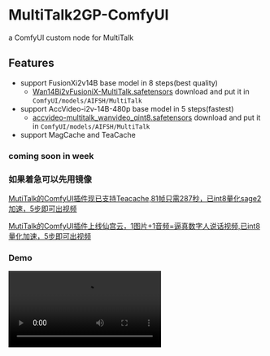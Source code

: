  # MultiTalk2GP-ComfyUI
a ComfyUI custom node for MultiTalk
## Features
- support FusionXi2v14B base model in 8 steps(best quality)
  - [Wan14Bi2vFusioniX-MultiTalk.safetensors](https://pan.quark.cn/s/325b7afe07cd) download and put it in `ComfyUI/models/AIFSH/MultiTalk`
- support AccVideo-i2v-14B-480p base model in 5 steps(fastest)
  - [accvideo-multitalk_wanvideo_qint8.safetensors](https://pan.quark.cn/s/1b17fe9a27f1) download and put it in `ComfyUI/models/AIFSH/MultiTalk`
- support MagCache and TeaCache

  
### coming soon in week

### 如果着急可以先用镜像
[MutiTalk的ComfyUI插件现已支持Teacache,81帧只需287秒，已int8量化sage2加速，5步即可出视频](https://mp.weixin.qq.com/s/cZBDpKNmJbke508QhGQ85g)

[MutiTalk的ComfyUI插件上线仙宫云，1图片+1音频=逼真数字人说话视频,已int8量化加速，5步即可出视频](https://mp.weixin.qq.com/s/lXvSD1BWndWvPUWW5l41-Q)

### Demo
<video src="https://github.com/user-attachments/assets/12faace0-c1ff-4caf-a767-0d63604b692d"/>
